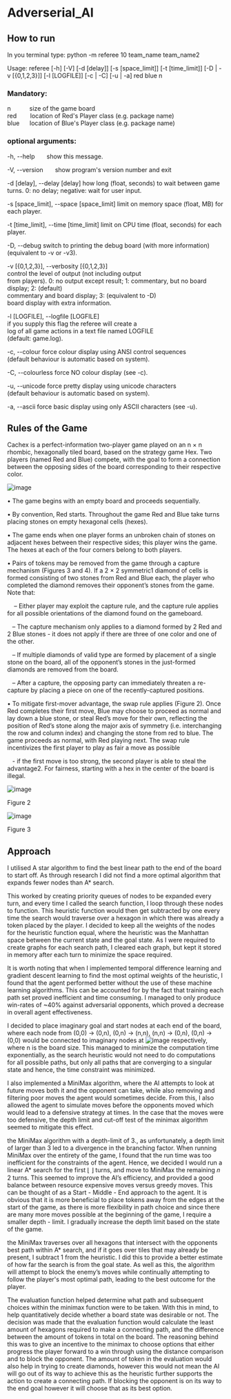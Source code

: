 # Adverserial_AI
## How to run

In you terminal type: python -m referee 10 team_name team_name2

Usage: referee [-h] [-V] [-d [delay]] [-s [space_limit]] [-t [time_limit]] [-D | -v [{0,1,2,3}]] [-l [LOGFILE]] [-c | -C] [-u | -a] red blue n
 
### Mandatory:
 
  n&nbsp;&nbsp;&nbsp;&nbsp;&nbsp;&nbsp;&nbsp;&nbsp;&nbsp;&nbsp;&nbsp;size of the game board  
  red&nbsp;&nbsp;&nbsp;&nbsp;&nbsp;&nbsp;&nbsp;&nbsp;location of Red's Player class (e.g. package name)  
  blue&nbsp;&nbsp;&nbsp;&nbsp;&nbsp;&nbsp;location of Blue's Player class (e.g. package name)  
  
### optional arguments:
  -h, --help&nbsp;&nbsp;&nbsp;&nbsp;&nbsp;&nbsp;&nbsp;show this message.

  -V, --version&nbsp;&nbsp;&nbsp;&nbsp;&nbsp;&nbsp;&nbsp;show program's version number and exit
  
  -d [delay], --delay [delay]
                        how long (float, seconds) to wait between game                    
                        turns. 0: no delay; negative: wait for user input.
                        
  -s [space_limit], --space [space_limit]
                        limit on memory space (float, MB) for each player.
                       
  -t [time_limit], --time [time_limit]
                        limit on CPU time (float, seconds) for each player.
                        
  -D, --debug           switch to printing the debug board (with
                          more information) (equivalent to -v or -v3).
                          
  -v [{0,1,2,3}], --verbosity [{0,1,2,3}]  
                        control the level of output (not including output                        
                        from players). 0: no output except result; 1:
                        commentary, but no board display; 2: (default)                        
                        commentary and board display; 3: (equivalent to -D)                        
                        board display with extra information.
                        
  -l [LOGFILE], --logfile [LOGFILE]  
                        if you supply this flag the referee will create a                        
                        log of all game actions in a text file named LOGFILE                        
                        (default: game.log).
                        
  -c, --colour          force colour display using ANSI control sequences  
                        (default behaviour is automatic based on system).
                        
  -C, --colourless      force NO colour display (see -c).
  
  -u, --unicode         force pretty display using unicode characters  
                        (default behaviour is automatic based on system).
                        
  -a, --ascii           force basic display using only ASCII characters (see
                        -u).
  
  ## Rules of the Game
  
Cachex is a perfect-information two-player game played on an n × n rhombic, hexagonally tiled
board, based on the strategy game Hex. Two players (named Red and Blue) compete, with the
goal to form a connection between the opposing sides of the board corresponding to their respective
color.

![image](https://user-images.githubusercontent.com/124246311/235448918-efeebf5c-5a44-4885-bf5b-e4b4c27fa433.png)

• The game begins with an empty board and proceeds sequentially. 

• By convention, Red starts. Throughout the game Red and Blue take turns placing stones on
empty hexagonal cells (hexes).

• The game ends when one player forms an unbroken chain of stones on adjacent hexes between
their respective sides; this player wins the game. The hexes at each of the four corners belong
to both players.

• Pairs of tokens may be removed from the game through a capture mechanism (Figures 3 and
4). If a 2 × 2 symmetric1 diamond of cells is formed consisting of two stones from Red and
Blue each, the player who completed the diamond removes their opponent’s stones from the
game. Note that:

&nbsp;&nbsp;&nbsp; – Either player may exploit the capture rule, and the capture rule applies for all possible
orientations of the diamond found on the gameboard.

&nbsp;&nbsp;&nbsp;– The capture mechanism only applies to a diamond formed by 2 Red and 2 Blue stones -
it does not apply if there are three of one color and one of the other.

&nbsp;&nbsp;&nbsp;– If multiple diamonds of valid type are formed by placement of a single stone on the
board, all of the opponent’s stones in the just-formed diamonds are removed from the
board.

&nbsp;&nbsp;&nbsp;– After a capture, the opposing party can immediately threaten a re-capture by placing a
piece on one of the recently-captured positions.

• To mitigate first-mover advantage, the swap rule applies (Figure 2). Once Red completes their
first move, Blue may choose to proceed as normal and lay down a blue stone, or steal Red’s
move for their own, reflecting the position of Red’s stone along the major axis of symmetry
(i.e. interchanging the row and column index) and changing the stone from red to blue. The
game proceeds as normal, with Red playing next. The swap rule incentivizes the first player
to play as fair a move as possible

&nbsp;&nbsp;&nbsp;- if the first move is too strong, the second player is able to
steal the advantage2. For fairness, starting with a hex in the center of the board is illegal.



![image](https://user-images.githubusercontent.com/124246311/235448993-d2444333-68e9-452f-a78a-896ab3b8a429.png)


Figure 2



![image](https://user-images.githubusercontent.com/124246311/235449006-0005d938-0632-489c-acdb-858e760e8133.png)

Figure 3


## Approach

I utilised A star algorithm to find the best linear path to the end of the board to start off. As through research I did not find a more optimal algorithm that expands fewer nodes than A* search.

This worked by creating priority queues of nodes to be expanded every turn, and every time I called the search function, I loop through these nodes to function. This heuristic function would then get subtracted by one every time the search would traverse over a hexagon in which there was already a token placed by the player. I decided to keep all the weights of the nodes for the heuristic function equal, where the heuristic was the Manhattan space between the current state and the goal state. As I were required to create graphs for each search path, I cleared each graph, but kept it stored in memory after each turn to minimize the space required.

It is worth noting that when I implemented <bold>temporal difference learning</bold> and <bold>gradient descent learning</bold> to find the most optimal weights of the heuristic, I found that the agent performed better without the use of these machine learning algorithms. This can be accounted for by the fact that training each path set proved inefficient and time consuming. I managed to only produce win-rates of ~40% against adversarial opponents, which proved a decrease in overall agent effectiveness.

I decided to place imaginary goal and start nodes at each end of the board, where each node from (0,0) → (0,n), (0,n) → (n,n), (n,n) → (0,n), (0,n) → (0,0) would be connected to imaginary nodes at ![image](https://user-images.githubusercontent.com/124246311/235451233-40ab6ea7-6c13-4424-9b18-6c81d3d50c13.png) respectively, where n is the board size. This managed to minimize the computation time exponentially, as the search heuristic would not need to do computations for all possible paths, but only all paths that are converging to a singular state and hence, the time constraint was minimized.

I also implemented a MiniMax algorithm, where the AI attempts to look at future moves both it and the opponent can take, while also removing and filtering poor moves the agent would sometimes decide. From this, I also allowed the agent to simulate moves before the opponents moved which would lead to a defensive strategy at times. In the case that the moves were too defensive, the depth limit and cut-off test of the minimax algorithm seemed to mitigate this effect.

the MiniMax algorithm with a depth-limit of 3., as unfortunately, a depth limit of larger than 3 led to a divergence in the branching factor. When running MiniMax over the entirety of the game, I found that the run time was too inefficient for the constraints of the agent. Hence, we decided I would run a linear A* search for the first ⌊ ⌋ turns, and move to MiniMax the remaining 𝑛 2 turns. This seemed to improve the AI’s efficiency, and provided a good balance between resource expensive moves versus greedy moves. This can be thought of as a Start - Middle - End approach to the agent. It is obvious that it is more beneficial to place tokens away from the edges at the start of the game, as there is more flexibility in path choice and since there are many more moves possible at the beginning of the game, I require a smaller depth - limit. I gradually increase the depth limit based on the state of the game.

the MiniMax traverses over all hexagons that intersect with the opponents best path within A* search, and if it goes over tiles that may already be present, I subtract 1 from the heuristic. I did this to provide a better estimate of how far the search is from the goal state. As well as this, the algorithm will attempt to block the enemy’s moves while continually attempting to follow the player's most optimal path, leading to the best outcome for the player.

The evaluation function helped determine what path and subsequent choices within the minimax function were to be taken. With this in mind, to help quantitatively decide whether a board state was desirable or not. The decision was made that the evaluation function would calculate the least amount of hexagons required to make a connecting path, and the difference between the amount of tokens in total on the board. The reasoning behind this was to give an incentive to the minimax to choose options that either progress the player forward to a win through using the distance comparison and to block the opponent. The amount of token in the evaluation would also help in trying to create diamonds, however this would not mean the AI will go out of its way to achieve this as the heuristic further supports the action to create a connecting path. If blocking the opponent is on its way to the end goal however it will choose that as its best option.



